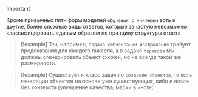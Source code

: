 
> [!important] 
> Кроме привычных пяти форм моделей `обучения с учителем` есть и другие, более сложные виды ответов, которые зачастую невозможно классифицировать единым образом по принципу структуры ответа

> [!example] 
> Так, например, `задача сегментации изображения` требует предсказания для каждого пикселя, а в задаче `перевода` мы должны сгенерировать объект схожей, но не всегда такой же размерности. 

> [!example] 
> Существует и класс задач по `созданию объектов`, то есть генерации объектов на основе уже существующих, либо и вовсе без контекста (улучшение качества, маски в инсте)




